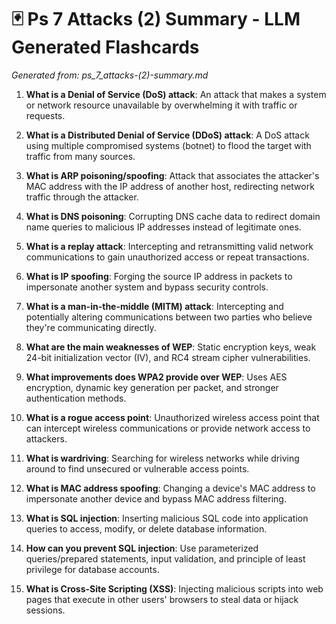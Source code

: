 # 🃏 Ps 7 Attacks (2) Summary - LLM Generated Flashcards
*Generated from: ps_7_attacks-(2)-summary.md*

1. **What is a Denial of Service (DoS) attack**: An attack that makes a system or network resource unavailable by overwhelming it with traffic or requests.

2. **What is a Distributed Denial of Service (DDoS) attack**: A DoS attack using multiple compromised systems (botnet) to flood the target with traffic from many sources.

3. **What is ARP poisoning/spoofing**: Attack that associates the attacker's MAC address with the IP address of another host, redirecting network traffic through the attacker.

4. **What is DNS poisoning**: Corrupting DNS cache data to redirect domain name queries to malicious IP addresses instead of legitimate ones.

5. **What is a replay attack**: Intercepting and retransmitting valid network communications to gain unauthorized access or repeat transactions.

6. **What is IP spoofing**: Forging the source IP address in packets to impersonate another system and bypass security controls.

7. **What is a man-in-the-middle (MITM) attack**: Intercepting and potentially altering communications between two parties who believe they're communicating directly.

8. **What are the main weaknesses of WEP**: Static encryption keys, weak 24-bit initialization vector (IV), and RC4 stream cipher vulnerabilities.

9. **What improvements does WPA2 provide over WEP**: Uses AES encryption, dynamic key generation per packet, and stronger authentication methods.

10. **What is a rogue access point**: Unauthorized wireless access point that can intercept wireless communications or provide network access to attackers.

11. **What is wardriving**: Searching for wireless networks while driving around to find unsecured or vulnerable access points.

12. **What is MAC address spoofing**: Changing a device's MAC address to impersonate another device and bypass MAC address filtering.

13. **What is SQL injection**: Inserting malicious SQL code into application queries to access, modify, or delete database information.

14. **How can you prevent SQL injection**: Use parameterized queries/prepared statements, input validation, and principle of least privilege for database accounts.

15. **What is Cross-Site Scripting (XSS)**: Injecting malicious scripts into web pages that execute in other users' browsers to steal data or hijack sessions.